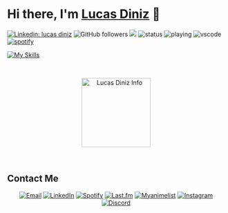 # Hi there, I'm [Lucas Diniz](#) 👋

[![Linkedin: lucas diniz](https://img.shields.io/badge/-LucasDiniz-blue?style=flat-square&logo=Linkedin&logoColor=white&link=https://www.linkedin.com/in/lucas-diniz-ostroski/)](https://www.linkedin.com/in/lucas-diniz-ostroski/)
![GitHub followers](https://img.shields.io/github/followers/LucasHenriqueDiniz?label=Follow&style=social)
![](https://visitor-badge.glitch.me/badge?page_id=LucasHenriqueDiniz.LucasHenriqueDiniz)
![status](https://nocache.advaith.workers.dev?url=https://img.shields.io/endpoint?url=https://dev.discordprofiles.me/api/badge/status/228562465351270401?simple=true)
![playing](https://nocache.advaith.workers.dev?url=https://img.shields.io/endpoint?url=https://dev.discordprofiles.me/api/badge/playing/228562465351270401)
![vscode](https://nocache.advaith.workers.dev?url=https://img.shields.io/endpoint?url=https://dev.discordprofiles.me/api/badge/vscode/228562465351270401)
[![spotify](https://nocache.advaith.workers.dev?url=https://img.shields.io/endpoint?url=https://dev.discordprofiles.me/api/badge/spotify/228562465351270401)](https://dev.discordprofiles.me/openspotify/228562465351270401)
&nbsp;

[![My Skills](https://skillicons.dev/icons?i=js,html,css,wasm)](https://skillicons.dev)

&nbsp;

<div align="center">
<!---<a href="#">
 <img align="center" title="this data is so wrong wtf" height=160 alt="Lucas Diniz Info" src="https://github-readme-stats.vercel.app/api?username=LucasHenriqueDiniz&count_private=true&show_icons=true&locale=en&theme=nord&include_all_commits=true&rank_icon=github&hide=stars,issues&show=reviews">
</a> --->
<img align="center" alt="Lucas Diniz Info" height=160 src="https://github-readme-stats.vercel.app/api/top-langs/?username=LucasHenriqueDiniz&layout=compact&rank_icon=github&hide_rank=true&theme=nord&show_icons=true">
</div>
   

&nbsp;

<!-- Connect with me -->
## Contact Me
<p align="center">
  <a href="mailto:lucas.diniz.hdo@gmail.com"><img src="https://img.shields.io/badge/Gmail-D14836?style=for-the-badge&logo=gmail&logoColor=white" alt="Email"/></a>
  <!-- <a href="https://yourwebsite.com"><img src="https://img.shields.io/badge/-Website-black?style=flat-square&logo=firefox" alt="Website"/></a> -->
  <a href="https://www.linkedin.com/in/lucas-diniz-ostroski/"><img src="https://img.shields.io/badge/LinkedIn-0077B5?style=for-the-badge&logo=linkedin&logoColor=white" alt="LinkedIn"/></a>
  <a href="https://open.spotify.com/user/amaya-kun?si=3fedbbfc03dc404b"><img src="https://img.shields.io/badge/Spotify-1ED760?&style=for-the-badge&logo=spotify&logoColor=white" alt="Spotify"/></a>
  <a href="https://www.last.fm/pt/user/Amayacrab"><img src="https://img.shields.io/badge/last.fm-D51007?style=for-the-badge&logo=last.fm&logoColor=white" alt="Last.fm"/></a>
  <a href="https://myanimelist.net/profile/Amayacrab"><img src="https://img.shields.io/badge/Myanimelist-2E51A2?style=for-the-badge&logo=myanimelist&logoColor=white" alt="Myanimelist"/></a>
  <a href="https://www.instagram.com/lucasdinizostroski/"><img src="https://img.shields.io/badge/Instagram-E4405F?style=for-the-badge&logo=instagram&logoColor=white" alt="Instagram"/></a>
  <a href="https://discord.gg/GUMxfxHc"><img src="https://img.shields.io/badge/Discord-5865F2?style=for-the-badge&logo=discord&logoColor=white" alt="Discord"/></a>
  <!-- <a href=""><img src="" alt=""/></a> -->
</p>
